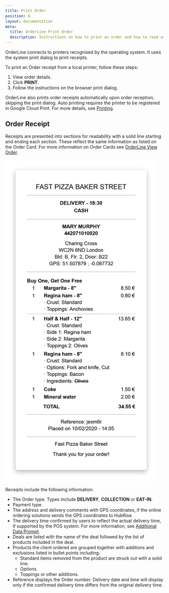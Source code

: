 ```yaml
---
title: Print Order
position: 6
layout: documentation
meta:
  title: OrderLine Print Order
  description: Instructions on how to print an order and how to read order receipts.
---
```


OrderLine connects to printers recognised by the operating system. It uses the system print dialog to print receipts.

To print an Order receipt from a local printer, follow these steps:

1. View order details.
2. Click **PRINT**.
3. Follow the instructions on the browser print dialog.

OrderLine also prints order receipts automatically upon order reception, skipping the print dialog. Auto printing requires the printer to be registered in Google Cloud Print. For more details, see [Printing](/apps/orderline/settings/#printing).

## Order Receipt

Receipts are presented into sections for readability with a solid line starting and ending each section. These reflect the same information as listed on the Order Card. For more information on Order Cards see [OrderLine View Order](#view-order).

![OrderLine Order Receipt Example](../images/030-en-2x-receipt-example.jpg)

Receipts include the following information:

- The Order type. Types include **DELIVERY**, **COLLECTION** or **EAT-IN**.
- Payment type.
- The address and delivery comments with GPS coordinates, if the online ordering solutions sends the GPS coordinates to HubRise.
- The delivery time confirmed by users to reflect the actual delivery time, if supported by the POS system. For more information, see [ Additional Data Prompt](/apps/orderline/settings/#additional-data-prompt).
- Deals are listed with the name of the deal followed by the list of products included in the deal.
- Products the client ordered are grouped together with additions and exclusions listed in bullet points including:
  - Standard items removed from the product are struck out with a solid line.
  - Options.
  - Toppings or other additions.
- Reference displays the Order number. Delivery date and time will display only if the confirmed delivery time differs from the original delivery time.

